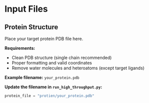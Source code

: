# Input Files

## Protein Structure

Place your target protein PDB file here.

**Requirements:**
- Clean PDB structure (single chain recommended)
- Proper formatting and valid coordinates
- Remove water molecules and heteroatoms (except target ligands)

**Example filename:** `your_protein.pdb`

**Update the filename in `run_high_throughput.py`:**
```python
protein_file = "protien/your_protein.pdb"
```
